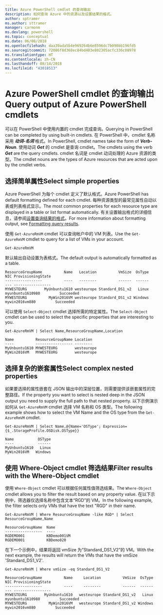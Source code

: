 ```yaml
---
title: Azure PowerShell cmdlet 的查询输出
description: 如何查询 Azure 中的资源以及设置结果的格式。
author: sptramer
ms.author: sttramer
manager: carmonm
ms.devlang: powershell
ms.topic: conceptual
ms.date: 06/08/2018
ms.openlocfilehash: daa39ada5b4e969264b6e8596dc7b090bb196fd5
ms.sourcegitcommit: 72086f8d368ec84bd403e802305acfc336c08978
ms.translationtype: HT
ms.contentlocale: zh-CN
ms.lasthandoff: 08/14/2018
ms.locfileid: "43018513"
---
```

# <a name="query-output-of-azure-powershell-cmdlets"></a><span data-ttu-id="9d096-103">Azure PowerShell cmdlet 的查询输出</span><span class="sxs-lookup"><span data-stu-id="9d096-103">Query output of Azure PowerShell cmdlets</span></span>

<span data-ttu-id="9d096-104">可以在 PowerShell 中使用内置的 cmdlet 完成查询。</span><span class="sxs-lookup"><span data-stu-id="9d096-104">Querying in PowerShell can be completed by using built-in cmdlets.</span></span> <span data-ttu-id="9d096-105">在 PowerShell 中，cmdlet 名称采用 **_动词-名词_** 格式。</span><span class="sxs-lookup"><span data-stu-id="9d096-105">In PowerShell, cmdlet names take the form of **_Verb-Noun_**.</span></span> <span data-ttu-id="9d096-106">使用动词 **_Get_** 的 cmdlet 是查询 cmdlet。</span><span class="sxs-lookup"><span data-stu-id="9d096-106">The cmdlets using the verb **_Get_** are the query cmdlets.</span></span> <span data-ttu-id="9d096-107">cmdlet 名词是 cmdlet 动词处理的 Azure 资源的类型。</span><span class="sxs-lookup"><span data-stu-id="9d096-107">The cmdlet nouns are the types of Azure resources that are acted upon by the cmdlet verbs.</span></span>

## <a name="select-simple-properties"></a><span data-ttu-id="9d096-108">选择简单属性</span><span class="sxs-lookup"><span data-stu-id="9d096-108">Select simple properties</span></span>

<span data-ttu-id="9d096-109">Azure PowerShell 为每个 cmdlet 定义了默认格式。</span><span class="sxs-lookup"><span data-stu-id="9d096-109">Azure PowerShell has default formatting defined for each cmdlet.</span></span> <span data-ttu-id="9d096-110">每种资源类型的最常见属性自动以表或列表格式显示。</span><span class="sxs-lookup"><span data-stu-id="9d096-110">The most common properties for each resource type are displayed in a table or list format automatically.</span></span> <span data-ttu-id="9d096-111">有关设置输出格式的详细信息，请参阅[设置查询结果的格式](formatting-output.md)。</span><span class="sxs-lookup"><span data-stu-id="9d096-111">For more information about formatting output, see [Formatting query results](formatting-output.md).</span></span>

<span data-ttu-id="9d096-112">使用 `Get-AzureRmVM` cmdlet 可以查询帐户中的 VM 列表。</span><span class="sxs-lookup"><span data-stu-id="9d096-112">Use the `Get-AzureRmVM` cmdlet to query for a list of VMs in your account.</span></span>

```azurepowershell-interactive
Get-AzureRmVM
```

<span data-ttu-id="9d096-113">默认输出自动设置为表格式。</span><span class="sxs-lookup"><span data-stu-id="9d096-113">The default output is automatically formatted as a table.</span></span>

```output
ResourceGroupName          Name   Location          VmSize  OsType              NIC ProvisioningState
-----------------          ----   --------          ------  ------              --- -----------------
MYWESTEURG        MyUnbuntu1610 westeurope Standard_DS1_v2   Linux myunbuntu1610980         Succeeded
MYWESTEURG          MyWin2016VM westeurope Standard_DS1_v2 Windows   mywin2016vm880         Succeeded
```

<span data-ttu-id="9d096-114">可以使用 `Select-Object` cmdlet 选择所需的特定属性。</span><span class="sxs-lookup"><span data-stu-id="9d096-114">The `Select-Object` cmdlet can be used to select the specific properties that are interesting to you.</span></span>

```azurepowershell-interactive
Get-AzureRmVM | Select Name,ResourceGroupName,Location
```

```output
Name          ResourceGroupName Location
----          ----------------- --------
MyUnbuntu1610 MYWESTEURG        westeurope
MyWin2016VM   MYWESTEURG        westeurope
```

## <a name="select-complex-nested-properties"></a><span data-ttu-id="9d096-115">选择复杂的嵌套属性</span><span class="sxs-lookup"><span data-stu-id="9d096-115">Select complex nested properties</span></span>

<span data-ttu-id="9d096-116">如果要选择的属性嵌套在 JSON 输出中的深层位置，则需要提供该嵌套属性的完整路径。</span><span class="sxs-lookup"><span data-stu-id="9d096-116">If the property you want to select is nested deep in the JSON output you need to supply the full path to that nested property.</span></span> <span data-ttu-id="9d096-117">以下示例演示如何从 `Get-AzureRmVM` cmdlet 选择 VM 名称和 OS 类型。</span><span class="sxs-lookup"><span data-stu-id="9d096-117">The following example shows how to select the VM Name and the OS type from the `Get-AzureRmVM` cmdlet.</span></span>

```azurepowershell-interactive
Get-AzureRmVM | Select Name,@{Name='OSType'; Expression={$_.StorageProfile.OSDisk.OSType}}
```

```output
Name           OSType
----           ------
MyUnbuntu1610   Linux
MyWin2016VM   Windows
```

## <a name="filter-results-with-the-where-object-cmdlet"></a><span data-ttu-id="9d096-118">使用 Where-Object cmdlet 筛选结果</span><span class="sxs-lookup"><span data-stu-id="9d096-118">Filter results with the Where-Object cmdlet</span></span>

<span data-ttu-id="9d096-119">使用 `Where-Object` cmdlet 可以根据任何属性值筛选结果。</span><span class="sxs-lookup"><span data-stu-id="9d096-119">The `Where-Object` cmdlet allows you to filter the result based on any property value.</span></span> <span data-ttu-id="9d096-120">在以下示例中，筛选器仅选择名称中包含文本“RGD”的 VM。</span><span class="sxs-lookup"><span data-stu-id="9d096-120">In the following example, the filter selects only VMs that have the text "RGD" in their name.</span></span>

```azurepowershell-interactive
Get-AzureRmVM | Where ResourceGroupName -like RGD* | Select ResourceGroupName,Name
```

```output
ResourceGroupName  Name
-----------------  ----
RGDEMO001          KBDemo001VM
RGDEMO001          KBDemo020
```

<span data-ttu-id="9d096-121">在下一个示例中，结果将返回 vmSize 为“Standard_DS1_V2”的 VM。</span><span class="sxs-lookup"><span data-stu-id="9d096-121">With the next example, the results will return the VMs that have the vmSize 'Standard_DS1_V2'.</span></span>

```azurepowershell-interactive
Get-AzureRmVM | Where vmSize -eq Standard_DS1_V2
```

```output
ResourceGroupName          Name     Location          VmSize  OsType              NIC ProvisioningState
-----------------          ----     --------          ------  ------              --- -----------------
MYWESTEURG        MyUnbuntu1610   westeurope Standard_DS1_v2   Linux myunbuntu1610980         Succeeded
MYWESTEURG          MyWin2016VM   westeurope Standard_DS1_v2 Windows   mywin2016vm880         Succeeded
```